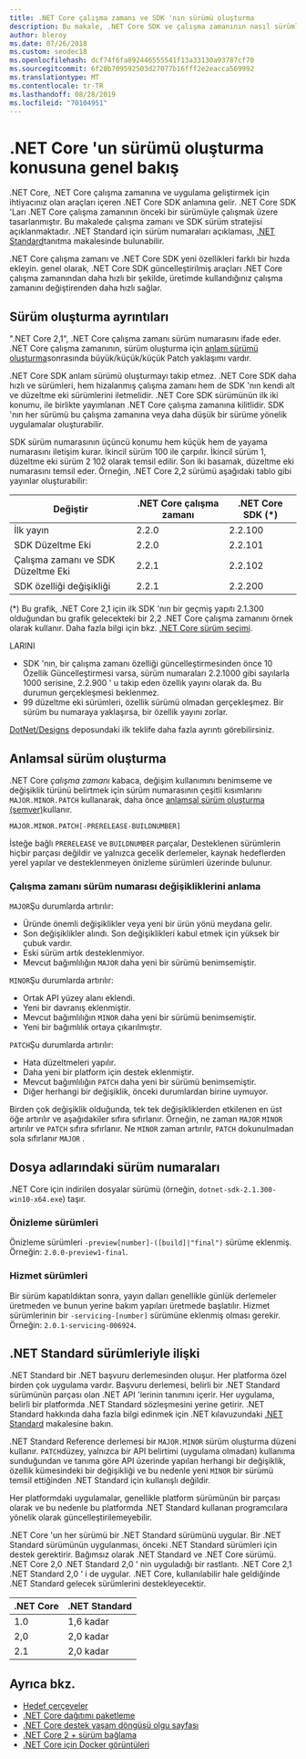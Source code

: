 ```yaml
---
title: .NET Core çalışma zamanı ve SDK 'nın sürümü oluşturma
description: Bu makale, .NET Core SDK ve çalışma zamanının nasıl sürümlendirilemez (anlamsal sürüm oluşturma ile benzerdir).
author: bleroy
ms.date: 07/26/2018
ms.custom: seodec18
ms.openlocfilehash: dcf74f6fa892446555541f13a33130a93787cf70
ms.sourcegitcommit: 6f28b709592503d27077b16fff2e2eacca569992
ms.translationtype: MT
ms.contentlocale: tr-TR
ms.lasthandoff: 08/28/2019
ms.locfileid: "70104951"
---
```

# <a name="overview-of-how-net-core-is-versioned"></a>.NET Core 'un sürümü oluşturma konusuna genel bakış

.NET Core, .NET Core çalışma zamanına ve uygulama geliştirmek için ihtiyacınız olan araçları içeren .NET Core SDK anlamına gelir. .NET Core SDK 'Ları .NET Core çalışma zamanının önceki bir sürümüyle çalışmak üzere tasarlanmıştır. Bu makalede çalışma zamanı ve SDK sürüm stratejisi açıklanmaktadır. .NET Standard için sürüm numaraları açıklaması, [.NET Standard](../../standard/net-standard.md#net-implementation-support)tanıtma makalesinde bulunabilir.

.NET Core çalışma zamanı ve .NET Core SDK yeni özellikleri farklı bir hızda ekleyin. genel olarak, .NET Core SDK güncelleştirilmiş araçları .NET Core çalışma zamanından daha hızlı bir şekilde, üretimde kullandığınız çalışma zamanını değiştirenden daha hızlı sağlar.

## <a name="versioning-details"></a>Sürüm oluşturma ayrıntıları

".NET Core 2,1", .NET Core çalışma zamanı sürüm numarasını ifade eder. .NET Core çalışma zamanının, sürüm oluşturma için [anlam sürümü oluşturma](#semantic-versioning)sonrasında büyük/küçük/küçük Patch yaklaşımı vardır.

.NET Core SDK anlam sürümü oluşturmayı takip etmez. .NET Core SDK daha hızlı ve sürümleri, hem hizalanmış çalışma zamanı hem de SDK 'nın kendi alt ve düzeltme eki sürümlerini iletmelidir. .NET Core SDK sürümünün ilk iki konumu, ile birlikte yayımlanan .NET Core çalışma zamanına kilitlidir. SDK 'nın her sürümü bu çalışma zamanına veya daha düşük bir sürüme yönelik uygulamalar oluşturabilir.

SDK sürüm numarasının üçüncü konumu hem küçük hem de yayama numarasını iletişim kurar. İkincil sürüm 100 ile çarpılır. İkincil sürüm 1, düzeltme eki sürüm 2 102 olarak temsil edilir. Son iki basamak, düzeltme eki numarasını temsil eder. Örneğin, .NET Core 2,2 sürümü aşağıdaki tablo gibi yayınlar oluşturabilir:

| Değiştir                | .NET Core çalışma zamanı | .NET Core SDK (*) |
|-----------------------|-------------------|-------------------|
| İlk yayın       | 2.2.0             | 2.2.100           |
| SDK Düzeltme Eki             | 2.2.0             | 2.2.101           |
| Çalışma zamanı ve SDK Düzeltme Eki | 2.2.1             | 2.2.102           |
| SDK özelliği değişikliği    | 2.2.1             | 2.2.200           |

(\*) Bu grafik, .NET Core 2,1 için ilk SDK 'nın bir geçmiş yapıtı 2.1.300 olduğundan bu grafik gelecekteki bir 2,2 .NET Core çalışma zamanını örnek olarak kullanır. Daha fazla bilgi için bkz. [.NET Core sürüm seçimi](selection.md).

LARINI

- SDK 'nın, bir çalışma zamanı özelliği güncelleştirmesinden önce 10 Özellik Güncelleştirmesi varsa, sürüm numaraları 2.2.1000 gibi sayılarla 1000 serisine, 2.2.900 ' u takip eden özellik yayını olarak da. Bu durumun gerçekleşmesi beklenmez.
- 99 düzeltme eki sürümleri, özellik sürümü olmadan gerçekleşmez. Bir sürüm bu numaraya yaklaşırsa, bir özellik yayını zorlar.

[DotNet/Designs](https://github.com/dotnet/designs/pull/29) deposundaki ilk teklife daha fazla ayrıntı görebilirsiniz.

## <a name="semantic-versioning"></a>Anlamsal sürüm oluşturma

.NET Core *çalışma zamanı* kabaca, değişim kullanımını benimseme ve değişiklik türünü belirtmek için sürüm numarasının çeşitli kısımlarını `MAJOR.MINOR.PATCH` kullanarak, daha önce [anlamsal sürüm oluşturma (semver)](https://semver.org/)kullanır.

```
MAJOR.MINOR.PATCH[-PRERELEASE-BUILDNUMBER]
```

İsteğe bağlı `PRERELEASE` ve `BUILDNUMBER` parçalar, Desteklenen sürümlerin hiçbir parçası değildir ve yalnızca gecelik derlemeler, kaynak hedeflerden yerel yapılar ve desteklenmeyen önizleme sürümleri üzerinde bulunur.

### <a name="understand-runtime-version-number-changes"></a>Çalışma zamanı sürüm numarası değişikliklerini anlama

`MAJOR`Şu durumlarda artırılır:

- Üründe önemli değişiklikler veya yeni bir ürün yönü meydana gelir.
- Son değişiklikler alındı. Son değişiklikleri kabul etmek için yüksek bir çubuk vardır.
- Eski sürüm artık desteklenmiyor.
- Mevcut bağımlılığın `MAJOR` daha yeni bir sürümü benimsemiştir.

`MINOR`Şu durumlarda artırılır:

- Ortak API yüzey alanı eklendi.
- Yeni bir davranış eklenmiştir.
- Mevcut bağımlılığın `MINOR` daha yeni bir sürümü benimsemiştir.
- Yeni bir bağımlılık ortaya çıkarılmıştır.

`PATCH`Şu durumlarda artırılır:

- Hata düzeltmeleri yapılır.
- Daha yeni bir platform için destek eklenmiştir.
- Mevcut bağımlılığın `PATCH` daha yeni bir sürümü benimsemiştir.
- Diğer herhangi bir değişiklik, önceki durumlardan birine uymuyor.

Birden çok değişiklik olduğunda, tek tek değişikliklerden etkilenen en üst öğe artırılır ve aşağıdakiler sıfıra sıfırlanır. Örneğin, ne zaman `MAJOR` `MINOR` artırılır ve `PATCH` sıfıra sıfırlanır. Ne `MINOR` zaman artırılır, `PATCH` dokunulmadan sola sıfırlanır `MAJOR` .

## <a name="version-numbers-in-file-names"></a>Dosya adlarındaki sürüm numaraları

.NET Core için indirilen dosyalar sürümü (örneğin, `dotnet-sdk-2.1.300-win10-x64.exe`) taşır.

### <a name="preview-versions"></a>Önizleme sürümleri

Önizleme sürümleri `-preview[number]-([build]|"final")` sürüme eklenmiş. Örneğin: `2.0.0-preview1-final`.

### <a name="servicing-versions"></a>Hizmet sürümleri

Bir sürüm kapatıldıktan sonra, yayın dalları genellikle günlük derlemeler üretmeden ve bunun yerine bakım yapıları üretmede başlatılır. Hizmet sürümlerinin bir `-servicing-[number]` sürümüne eklenmiş olması gerekir. Örneğin: `2.0.1-servicing-006924`.

## <a name="relationship-to-net-standard-versions"></a>.NET Standard sürümleriyle ilişki

.NET Standard bir .NET başvuru derlemesinden oluşur. Her platforma özel birden çok uygulama vardır. Başvuru derlemesi, belirli bir .NET Standard sürümünün parçası olan .NET API 'lerinin tanımını içerir. Her uygulama, belirli bir platformda .NET Standard sözleşmesini yerine getirir. .NET Standard hakkında daha fazla bilgi edinmek için .NET kılavuzundaki [.NET Standard](../../standard/net-standard.md) makalesine bakın.

.NET Standard Reference derlemesi bir `MAJOR.MINOR` sürüm oluşturma düzeni kullanır. `PATCH`düzey, yalnızca bir API belirtimi (uygulama olmadan) kullanıma sunduğundan ve tanıma göre API üzerinde yapılan herhangi bir değişiklik, özellik kümesindeki bir değişikliği ve bu nedenle yeni `MINOR` bir sürümü temsil ettiğinden .NET Standard için kullanışlı değildir.

Her platformdaki uygulamalar, genellikle platform sürümünün bir parçası olarak ve bu nedenle bu platformda .NET Standard kullanan programcılara yönelik olarak güncelleştirilemeyebilir.

.NET Core 'un her sürümü bir .NET Standard sürümünü uygular. Bir .NET Standard sürümünün uygulanması, önceki .NET Standard sürümleri için destek gerektirir. Bağımsız olarak .NET Standard ve .NET Core sürümü. .NET Core 2,0 .NET Standard 2,0 ' nin uyguladığı bir rastlantı. .NET Core 2,1 .NET Standard 2,0 ' i de uygular. .NET Core, kullanılabilir hale geldiğinde .NET Standard gelecek sürümlerini destekleyecektir.

| .NET Core | .NET Standard |
|-----------|---------------|
| 1.0       | 1,6 kadar     |
| 2,0       | 2,0 kadar     |
| 2.1       | 2,0 kadar     |

## <a name="see-also"></a>Ayrıca bkz.

- [Hedef çerçeveler](../../standard/frameworks.md)
- [.NET Core dağıtımı paketleme](../build/distribution-packaging.md)
- [.NET Core destek yaşam döngüsü olgu sayfası](https://www.microsoft.com/net/core/support)
- [.NET Core 2 + sürüm bağlama](https://github.com/dotnet/designs/issues/3)
- [.NET Core için Docker görüntüleri](https://hub.docker.com/_/microsoft-dotnet-core/)
